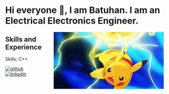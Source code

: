 
# Hi everyone 👋, I am Batuhan. I am an Electrical Electronics Engineer. 


<img src = "https://github.com/arslanbatu97/arslanbatu97/blob/main/electro-ball-pikachu.gif" align = "right" width = "350" />


## Skills and Experience
Skills: C++


[<img src='https://cdn.jsdelivr.net/npm/simple-icons@3.0.1/icons/github.svg' alt='github' height='40'>](https://github.com/arslanbatu97)  
[<img src='https://cdn.jsdelivr.net/npm/simple-icons@3.0.1/icons/linkedin.svg' alt='linkedin' height='40'>](https://www.linkedin.com/in/batuhanarslan97/) 

